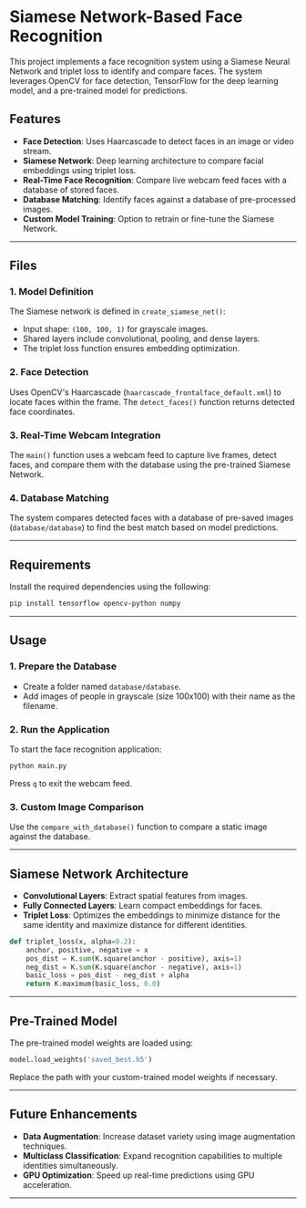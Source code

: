 # Siamese Network-Based Face Recognition

This project implements a face recognition system using a Siamese Neural Network and triplet loss to identify and compare faces. The system leverages OpenCV for face detection, TensorFlow for the deep learning model, and a pre-trained model for predictions.

## Features

- **Face Detection**: Uses Haarcascade to detect faces in an image or video stream.
- **Siamese Network**: Deep learning architecture to compare facial embeddings using triplet loss.
- **Real-Time Face Recognition**: Compare live webcam feed faces with a database of stored faces.
- **Database Matching**: Identify faces against a database of pre-processed images.
- **Custom Model Training**: Option to retrain or fine-tune the Siamese Network.

---

## Files

### 1. **Model Definition**
The Siamese network is defined in `create_siamese_net()`:
- Input shape: `(100, 100, 1)` for grayscale images.
- Shared layers include convolutional, pooling, and dense layers.
- The triplet loss function ensures embedding optimization.

### 2. **Face Detection**
Uses OpenCV's Haarcascade (`haarcascade_frontalface_default.xml`) to locate faces within the frame. The `detect_faces()` function returns detected face coordinates.

### 3. **Real-Time Webcam Integration**
The `main()` function uses a webcam feed to capture live frames, detect faces, and compare them with the database using the pre-trained Siamese Network.

### 4. **Database Matching**
The system compares detected faces with a database of pre-saved images (`database/database`) to find the best match based on model predictions.

---

## Requirements

Install the required dependencies using the following:

```bash
pip install tensorflow opencv-python numpy
```

---

## Usage

### 1. **Prepare the Database**
- Create a folder named `database/database`.
- Add images of people in grayscale (size 100x100) with their name as the filename.

### 2. **Run the Application**
To start the face recognition application:

```bash
python main.py
```

Press `q` to exit the webcam feed.

### 3. **Custom Image Comparison**
Use the `compare_with_database()` function to compare a static image against the database.

---

## Siamese Network Architecture

- **Convolutional Layers**: Extract spatial features from images.
- **Fully Connected Layers**: Learn compact embeddings for faces.
- **Triplet Loss**: Optimizes the embeddings to minimize distance for the same identity and maximize distance for different identities.

```python
def triplet_loss(x, alpha=0.2):
    anchor, positive, negative = x
    pos_dist = K.sum(K.square(anchor - positive), axis=1)
    neg_dist = K.sum(K.square(anchor - negative), axis=1)
    basic_loss = pos_dist - neg_dist + alpha
    return K.maximum(basic_loss, 0.0)
```

---

## Pre-Trained Model
The pre-trained model weights are loaded using:

```python
model.load_weights('saved_best.h5')
```
Replace the path with your custom-trained model weights if necessary.

---

## Future Enhancements

- **Data Augmentation**: Increase dataset variety using image augmentation techniques.
- **Multiclass Classification**: Expand recognition capabilities to multiple identities simultaneously.
- **GPU Optimization**: Speed up real-time predictions using GPU acceleration.

---


